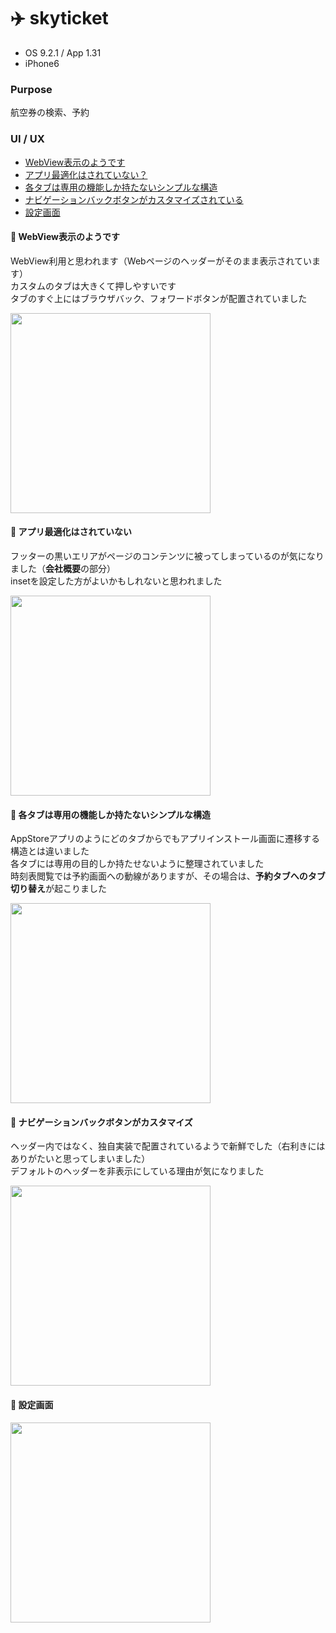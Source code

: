 # :airplane: skyticket

* OS 9.2.1 / App 1.31
* iPhone6

### Purpose
航空券の検索、予約

### UI / UX  
* [WebView表示のようです](#skyt_tabs)
* [アプリ最適化はされていない？](#skyt_footer)
* [各タブは専用の機能しか持たないシンプルな構造](#skyt_func)
* [ナビゲーションバックボタンがカスタマイズされている](#skyt_navBack)
* [設定画面](#skyt_setting)


#### :triangular_flag_on_post: <a name="skyt_tabs">WebView表示のようです</a>
WebView利用と思われます（Webページのヘッダーがそのまま表示されています）   
カスタムのタブは大きくて押しやすいです   
タブのすぐ上にはブラウザバック、フォワードボタンが配置されていました

<img src="https://github.com/mafmoff/100Apps/blob/master/Resources/Images/skyt_tabs.jpg" width="320px">

#### :triangular_flag_on_post: <a name="skyt_footer">アプリ最適化はされていない</a>
フッターの黒いエリアがページのコンテンツに被ってしまっているのが気になりました（**会社概要**の部分）   
insetを設定した方がよいかもしれないと思われました

<img src="https://github.com/mafmoff/100Apps/blob/master/Resources/Images/skyt_footer.jpg" width="320px">

#### :triangular_flag_on_post: <a name="skyt_func">各タブは専用の機能しか持たないシンプルな構造</a>
AppStoreアプリのようにどのタブからでもアプリインストール画面に遷移する構造とは違いました   
各タブには専用の目的しか持たせないように整理されていました   
時刻表閲覧では予約画面への動線がありますが、その場合は、**予約タブへのタブ切り替え**が起こりました

<img src="https://github.com/mafmoff/100Apps/blob/master/Resources/Images/skyt_func.gif" width="320px">

#### :triangular_flag_on_post: <a name="skyt_navBack">ナビゲーションバックボタンがカスタマイズ</a>
ヘッダー内ではなく、独自実装で配置されているようで新鮮でした（右利きにはありがたいと思ってしまいました）   
デフォルトのヘッダーを非表示にしている理由が気になりました

<img src="https://github.com/mafmoff/100Apps/blob/master/Resources/Images/skyt_navBack.gif" width="320px">

#### :triangular_flag_on_post: <a name="skyt_setting">設定画面</a>

<img src="https://github.com/mafmoff/100Apps/blob/master/Resources/Images/skyt_setting.jpg" width="320px">
